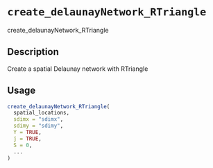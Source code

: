 # `create_delaunayNetwork_RTriangle`

create_delaunayNetwork_RTriangle


## Description

Create a spatial Delaunay network with RTriangle


## Usage

```r
create_delaunayNetwork_RTriangle(
  spatial_locations,
  sdimx = "sdimx",
  sdimy = "sdimy",
  Y = TRUE,
  j = TRUE,
  S = 0,
  ...
)
```


